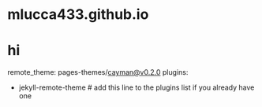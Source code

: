 # mlucca433.github.io
# hi
remote_theme: pages-themes/cayman@v0.2.0
plugins:
- jekyll-remote-theme # add this line to the plugins list if you already have one
